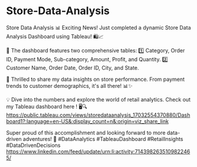 # Store-Data-Analysis
Store Data Analysis
📊 Exciting News! Just completed a dynamic Store Data Analysis Dashboard using Tableau! 🛍️📈

📑 The dashboard features two comprehensive tables:
1️⃣ Category, Order ID, Payment Mode, Sub-category, Amount, Profit, and Quantity.
2️⃣ Customer Name, Order Date, Order ID, City, and State.

🚀 Thrilled to share my data insights on store performance. From payment trends to customer demographics, it's all there! 📊✨

💡 Dive into the numbers and explore the world of retail analytics. Check out my Tableau dashboard here ! 🖥️🔍
https://public.tableau.com/views/storedataanalysis_17032554370880/Dashboard1?:language=en-US&:display_count=n&:origin=viz_share_link

Super proud of this accomplishment and looking forward to more data-driven adventures! 🎉 #DataAnalytics #TableauDashboard #RetailInsights #DataDrivenDecisions
https://www.linkedin.com/feed/update/urn:li:activity:7143982635109822465/

